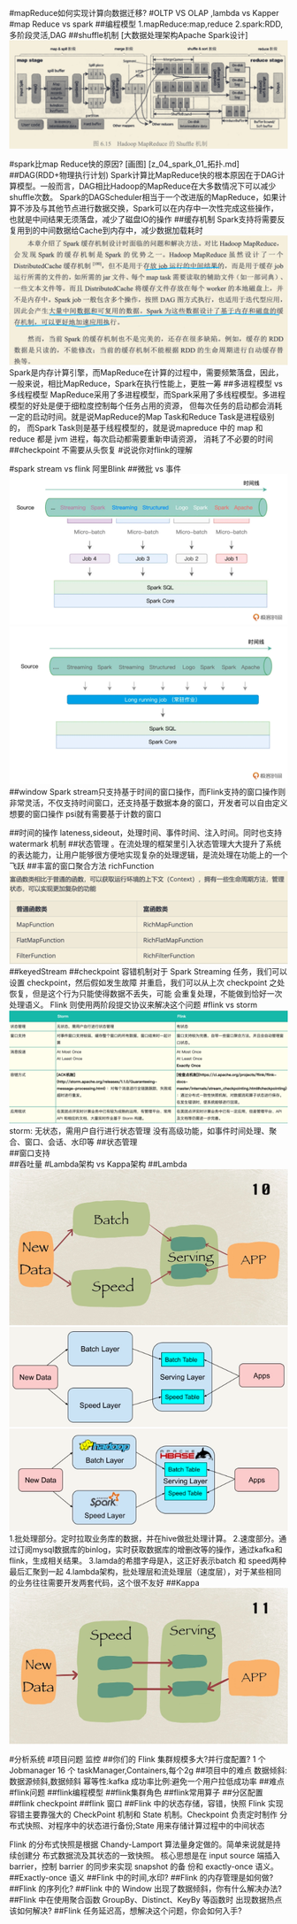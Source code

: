 #mapReduce如何实现计算向数据迁移?
#OLTP VS OLAP ,lambda vs Kapper
#map Reduce vs spark
##编程模型
1.mapReduce:map,reduce
2.spark:RDD,多阶段灵活,DAG
##shuffle机制
[大数据处理架构Apache Spark设计]
![](.z_04_spark_02_对比MapReduce_images/a834bc72.png)

#spark比map Reduce快的原因?
[画图]
[](https://mp.weixin.qq.com/s?__biz=MzUxOTU5Mjk2OA==&mid=2247485991&idx=1&sn=79c9370801739813b4a624ae6fa55d6c&chksm=f9f60740ce818e56a18f8782d21d376d027928e434f065ac2c251df09d2d4283710679364639&scene=21#wechat_redirect)
[z_04_spark_01_拓扑.md]
[](https://www.zhihu.com/question/31930662)
##DAG(RDD+物理执行计划)
Spark计算比MapReduce快的根本原因在于DAG计算模型。一般而言，DAG相比Hadoop的MapReduce在大多数情况下可以减少shuffle次数。
Spark的DAGScheduler相当于一个改进版的MapReduce，如果计算不涉及与其他节点进行数据交换，Spark可以在内存中一次性完成这些操作，
也就是中间结果无须落盘，减少了磁盘IO的操作
##缓存机制
Spark支持将需要反复用到的中间数据给Cache到内存中，减少数据加载耗时
![](.z_04_spark_02_对比MapReduce_images/645130f0.png)
Spark是内存计算引擎，而MapReduce在计算的过程中，需要频繁落盘，因此，一般来说，相比MapReduce，Spark在执行性能上，更胜一筹
##多进程模型 vs 多线程模型
MapReduce采用了多进程模型，而Spark采用了多线程模型。多进程模型的好处是便于细粒度控制每个任务占用的资源，
但每次任务的启动都会消耗一定的启动时间。就是说MapReduce的Map Task和Reduce Task是进程级别的，
而Spark Task则是基于线程模型的，就是说mapreduce 中的 map 和 reduce 都是 jvm 进程，每次启动都需要重新申请资源，
消耗了不必要的时间
##checkpoint
不需要从头恢复
#说说你对flink的理解

#spark stream vs flink
阿里Blink
[](https://time.geekbang.org/column/article/128538)
[](https://time.geekbang.org/column/article/99152)
[](https://time.geekbang.org/column/article/447514)
[](https://blog.51cto.com/u_15259710/3176637)
##微批 vs 事件
![](.z_04_spark_01_拓扑_images/13547a8c.png)
![](.z_04_spark_01_拓扑_images/08c07e34.png)
##window
Spark stream只支持基于时间的窗口操作，而Flink支持的窗口操作则非常灵活，不仅支持时间窗口，还支持基于数据本身的窗口，开发者可以自由定义想要的窗口操作
psi就有需要基于计数的窗口

##时间的操作
lateness,sideout，处理时间、事件时间、注入时间。同时也支持 watermark 机制
[](https://www.cnblogs.com/leon0/p/10796932.html)
##状态管理
[](https://developer.aliyun.com/article/669030)
。在流处理的框架里引入状态管理大大提升了系统的表达能力，让用户能够很方便地实现复杂的处理逻辑，是流处理在功能上的一个飞跃
##丰富的窗口聚合方法
richFunction
![](.z_00_常见问题__images/577bf213.png)
##keyedStream
##checkpoint
容错机制对于 Spark Streaming 任务，我们可以设置 checkpoint，然后假如发生故障
并重启，我们可以从上次 checkpoint 之处恢复，但是这个行为只能使得数据不丢失，可能 会重复处理，不能做到恰好一次处理语义。
Flink 则使用两阶段提交协议来解决这个问题
#flink vs storm
![](.z_00_常见问题__images/8698fcea.png)
[](https://tech.meituan.com/2017/11/17/flink-benchmark.html)
[](https://www.infoq.cn/article/scb2*ofyrqt2o0byrpfq)
storm:
无状态，需用户自行进行状态管理
没有高级功能，如事件时间处理、聚合、窗口、会话、水印等
##状态管理	
##窗口支持	
##吞吐量
#Lambda架构 vs Kappa架构
[](https://developer.aliyun.com/article/752406)
##Lambda
![](.z_00_常见问题__images/e4207bae.png)
![](.z_00_常见问题__images/1369abad.png)
![](.z_00_常见问题__images/3f7b9272.png)
1.批处理部分。定时拉取业务库的数据，并在hive做批处理计算。
2.速度部分。通过订阅mysql数据库的binlog，实时获取数据库的增删改等的操作，通过kafka和flink，生成相关结果。
3.lamda的希腊字母是λ，这正好表示batch 和 speed两种最后汇聚到一起
4.lambda架构，批处理层和流处理层（速度层），对于某些相同的业务往往需要开发两套代码，这个很不友好
##Kappa
![](.z_00_常见问题__images/560f49de.png)

#分析系统
[](https://www.infoq.cn/article/uo4pfswlmzbvhq*y2tb9)
#项目问题
监控
##你们的 Flink 集群规模多大?并行度配置?
1 个 Jobmanager
16 个 taskManager,Containers,每个2g
##项目中的难点
数据倾斜:数据源倾斜,数据倾斜
[](https://joccer.gitee.io/2019/12/15/Flink-%E6%95%B0%E6%8D%AE%E5%80%BE%E6%96%9C/)
幂等性:kafka
成功率比例:避免一个用户拉低成功率
##难点
#flink问题
##flink编程模型
##flink集群角色
##flink常用算子
##分区配置
##flink checkpoint
##flink 窗口
##Flink 中的状态存储，容错，快照
Flink 实现容错主要靠强大的 CheckPoint 机制和 State 机制。Checkpoint 负责定时制作
分布式快照、对程序中的状态进行备份;State 用来存储计算过程中的中间状态

Flink 的分布式快照是根据 Chandy-Lamport 算法量身定做的。简单来说就是持续创建分 布式数据流及其状态的一致快照。
核心思想是在 input source 端插入 barrier，控制 barrier 的同步来实现 snapshot 的备 份和 exactly-once 语义。
##Exactly-once 语义
##Flink 中的时间,水印?
##Flink 的内存管理是如何做?
##Flink 的序列化?
##Flink 中的 Window 出现了数据倾斜，你有什么解决办法?
##Flink 中在使用聚合函数 GroupBy、Distinct、KeyBy 等函数时 出现数据热点该如何解决?
##Flink 任务延迟高，想解决这个问题，你会如何入手?
